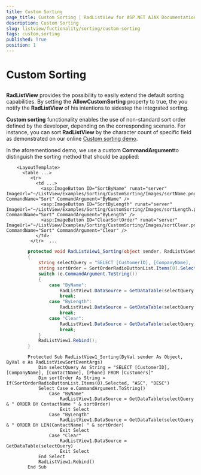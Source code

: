 ```yaml
---
title: Custom Sorting
page_title: Custom Sorting | RadListView for ASP.NET AJAX Documentation
description: Custom Sorting
slug: listview/fuctionality/sorting/custom-sorting
tags: custom,sorting
published: True
position: 1
---
```


# Custom Sorting



## 

**RadListView** provides the possibility to easily extend the default sorting capabilities. By setting the **AllowCustomSorting** property to true, the you notify the **RadListView** of his intentions to sidestep the integrated sorting.

**Custom sorting** functionality enables the use of non-standard sort order defined by the developer, depending on the corresponding scenario. For instance, you can sort **RadListView** by the character count of specific field as demonstrated on our online [Custom sorting demo](http://demos.telerik.com/aspnet-ajax-beta/listview/examples/sorting/customsorting/defaultcs.aspx).

In the aforementioned demo, we use a custom **CommandArgument**to distinguish the sorting method that should be applied:

````ASPNET
	<LayoutTemplate>
	  <table ...>
	     <tr>
	       <td ...>                
	         <asp:ImageButton ID="SortByName" runat="server" ImageUrl="~/ListView/Examples/Sorting/CustomSorting/Images/sortName.png" CommandName="Sort" CommandArgument="ByName" />                
	         <asp:ImageButton ID="SortByLength" runat="server" ImageUrl="~/ListView/Examples/Sorting/CustomSorting/Images/sortLength.png" CommandName="Sort" CommandArgument="ByLength" />                
	         <asp:ImageButton ID="ClearSortOrder" runat="server" ImageUrl="~/ListView/Examples/Sorting/CustomSorting/Images/sortClear.png" CommandName="Sort" CommandArgument="Clear" />            
	       </td>       
	     </tr>  ...			
````





````C#
	    protected void RadListView1_Sorting(object sender, RadListViewSortEventArgs e)
	    {
	        string selectQuery = "SELECT [CustomerID], [CompanyName], [ContactName], [Phone] FROM [Customers]";
	        string sortOrder = SortOrderRadioButtonList.Items[0].Selected ? "ASC" : "DESC";
	        switch (e.CommandArgument.ToString())
	        {
	            case "ByName":
	                RadListView1.DataSource = GetDataTable(selectQuery + " ORDER BY ContactName " + sortOrder);
	                break;
	            case "ByLength":
	                RadListView1.DataSource = GetDataTable(selectQuery + " ORDER BY LEN(ContactName) " + sortOrder);
	                break;
	            case "Clear":
	                RadListView1.DataSource = GetDataTable(selectQuery);
	                break;
	        }
	        RadListView1.Rebind();
	    }
````
````VB.NET
	    Protected Sub RadListView1_Sorting(ByVal sender As Object, ByVal e As RadListViewSortEventArgs)
	        Dim selectQuery As String = "SELECT [CustomerID], [CompanyName], [ContactName], [Phone] FROM [Customers]"
	        Dim sortOrder As String = If(SortOrderRadioButtonList.Items(0).Selected, "ASC", "DESC")
	        Select Case e.CommandArgument.ToString()
	            Case "ByName"
	                RadListView1.DataSource = GetDataTable(selectQuery & " ORDER BY ContactName " & sortOrder)
	                Exit Select
	            Case "ByLength"
	                RadListView1.DataSource = GetDataTable(selectQuery & " ORDER BY LEN(ContactName) " & sortOrder)
	                Exit Select
	            Case "Clear"
	                RadListView1.DataSource = GetDataTable(selectQuery)
	                Exit Select
	        End Select
	        RadListView1.Rebind()
	    End Sub
````

